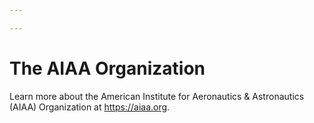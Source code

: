```yaml
---

---
```


# The AIAA Organization

Learn more about the American Institute for Aeronautics & Astronautics (AIAA) Organization at <https://aiaa.org>.